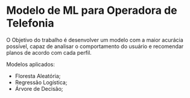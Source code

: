 # Modelo de ML para Operadora de Telefonia

O Objetivo do trabalho é desenvolver um modelo com a maior acurácia possível, capaz de analisar o comportamento do usuário
e recomendar planos de acordo com cada perfil.

Modelos aplicados:
* Floresta Aleatória;
* Regressão Logística;
* Árvore de Decisão;
   
